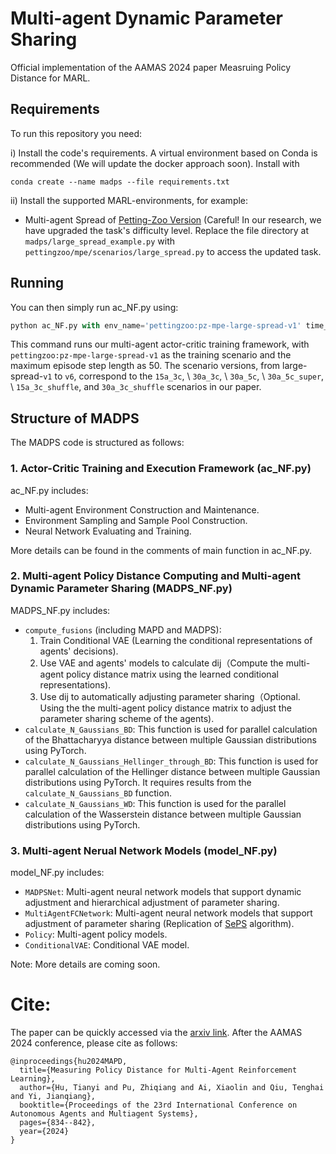 # Multi-agent Dynamic Parameter Sharing

Official implementation of the AAMAS 2024 paper Measruing Policy Distance for MARL.

## Requirements

To run this repository you need:

i) Install the code's requirements. A virtual environment based on Conda is recommended (We will update the docker approach soon). Install with 
```setup
conda create --name madps --file requirements.txt
```
ii) Install the supported MARL-environments, for example:
- Multi-agent Spread of [Petting-Zoo Version](https://github.com/semitable/PettingZoo)
(Careful! In our research, we have upgraded the task's difficulty level. Replace the file directory at `madps/large_spread_example.py` with `pettingzoo/mpe/scenarios/large_spread.py` to access the updated task.



## Running

You can then simply run ac_NF.py using:
```python
python ac_NF.py with env_name='pettingzoo:pz-mpe-large-spread-v1' time_limit=50
```
This command runs our multi-agent actor-critic training framework, with `pettingzoo:pz-mpe-large-spread-v1` as the training scenario and the maximum episode step length as 50. The scenario versions, from large-spread-`v1` to `v6`, correspond to the `15a_3c`, \ `30a_3c`, \  `30a_5c`, \ `30a_5c_super`, \ `15a_3c_shuffle`, and  `30a_3c_shuffle` scenarios in our paper.




## Structure of MADPS
The MADPS code is structured as follows:
### 1. Actor-Critic Training and Execution Framework (ac_NF.py)

ac_NF.py includes:
- Multi-agent Environment Construction and Maintenance.
- Environment Sampling and Sample Pool Construction.
- Neural Network Evaluating and Training.

More details can be found in the comments of main function in ac_NF.py.

### 2. Multi-agent Policy Distance Computing and Multi-agent Dynamic Parameter Sharing (MADPS_NF.py)

MADPS_NF.py includes:

- `compute_fusions` (including MAPD and MADPS):
    1. Train Conditional VAE (Learning the conditional representations of agents' decisions).
    2. Use VAE and agents' models to calculate dij（Compute the multi-agent policy distance matrix using the learned conditional representations).
    3. Use dij to automatically adjusting parameter sharing（Optional. Using the the multi-agent policy distance matrix to adjust the parameter sharing scheme of the agents).
- `calculate_N_Gaussians_BD`: This function is used for parallel calculation of the Bhattacharyya distance between multiple Gaussian distributions using PyTorch.
- `calculate_N_Gaussians_Hellinger_through_BD`: This function is used for parallel calculation of the Hellinger distance between multiple Gaussian distributions using PyTorch. It requires results from the `calculate_N_Gaussians_BD` function.
- `calculate_N_Gaussians_WD`: This function is used for the parallel calculation of the Wasserstein distance between multiple Gaussian distributions using PyTorch.

### 3. Multi-agent Nerual Network Models (model_NF.py)

model_NF.py includes:
- `MADPSNet`: Multi-agent neural network models that support dynamic adjustment and hierarchical adjustment of parameter sharing.
- `MultiAgentFCNetwork`: Multi-agent neural network models that support adjustment of parameter sharing (Replication of [SePS](https://proceedings.mlr.press/v139/christianos21a/christianos21a.pdf) algorithm).
- `Policy`: Multi-agent policy models.
- `ConditionalVAE`: Conditional VAE model.

Note: More details are coming soon.

# Cite:

The paper can be quickly accessed via the [arxiv link](https://arxiv.org/pdf/2401.11257.pdf).
After the AAMAS 2024 conference, please cite as follows: 
```
@inproceedings{hu2024MAPD,
  title={Measuring Policy Distance for Multi-Agent Reinforcement Learning},
  author={Hu, Tianyi and Pu, Zhiqiang and Ai, Xiaolin and Qiu, Tenghai and Yi, Jianqiang},
  booktitle={Proceedings of the 23rd International Conference on Autonomous Agents and Multiagent Systems},
  pages={834--842},
  year={2024}
}
```
